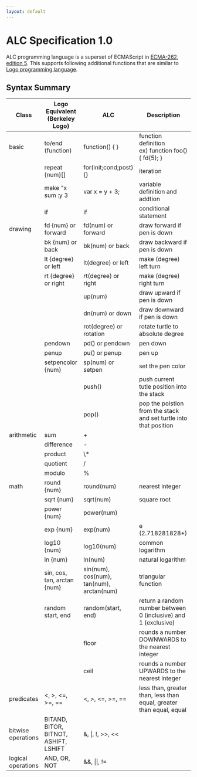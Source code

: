 ```yaml
---
layout: default
---
```


# [](#header-1)ALC Specification 1.0
ALC programming language is a superset of ECMAScript in <a href="http://www.ecma-international.org/ecma-262/5.1/">ECMA-262, edition 5</a>. This supports following additional functions that are similar to <a href="http://en.wikipedia.org/wiki/Logo_(programming_language)">Logo programming language</a>.

## [](#header-2)Syntax Summary

<table>
<colgroup>
<col width="10%" />
<col width="25%" />
<col width="25%" />
<col width="40%" />
</colgroup>
<thread>
<tr class="header">
  <th>Class</th>
  <th>Logo Equivalent (Berkeley Logo)</th>
  <th>ALC</th>
  <th>Description</th>
</tr>
</tread>
<tbody>
<tr>
  <td markdown="span">basic</td>
  <td markdown="span">to/end (function)</td>
  <td markdown="span">function() { }</td>
  <td markdown="span">function definition<br>
    ex) function foo() { fd(5); }
  </td>
</tr>
<tr>
  <td markdown="span"></td>
  <td markdown="span">repeat {num}[]</td>
  <td markdown="span">for(init;cond;post) {}</td>
  <td markdown="span">iteration</td>
</tr>
<tr>
  <td markdown="span"></td>
  <td markdown="span">make "x sum :y 3</td>
  <td markdown="span">var x = y + 3;</td>
  <td markdown="span">variable definition and addtion</td>
</tr>
<tr>
  <td markdown="span"></td>
  <td markdown="span">if </td>
  <td markdown="span">if</td>
  <td markdown="span">conditional statement</td>
</tr>
<tr>
  <td markdown="span">drawing</td>
  <td markdown="span">fd {num} or forward </td>
  <td markdown="span">fd(num) or forward</td>
  <td markdown="span">draw forward if pen is down</td>
</tr>
<tr>
  <td markdown="span"></td>
  <td markdown="span">bk {num} or back</td>
  <td markdown="span">bk(num) or back</td>
  <td markdown="span">draw backward if pen is down</td>
</tr>
<tr>
  <td markdown="span"></td>
  <td markdown="span">lt {degree} or left</td>
  <td markdown="span">lt(degree) or left</td>
  <td markdown="span">make (degree) left turn</td>
</tr>
<tr>
  <td markdown="span"> </td>
  <td markdown="span">rt {degree} or right</td>
  <td markdown="span">rt(degree) or right</td>
  <td markdown="span">make (degree) right turn</td>
</tr>
<tr>
  <td markdown="span"></td>
  <td markdown="span"> </td>
  <td markdown="span">up(num)</td>
  <td markdown="span">draw upward if pen is down</td>
</tr>
<tr>
  <td markdown="span"></td>
  <td markdown="span"> </td>
  <td markdown="span">dn(num) or down</td>
  <td markdown="span">draw downward if pen is down</td>
</tr>
<tr>
  <td markdown="span"></td>
  <td markdown="span"> </td>
  <td markdown="span">rot(degree) or rotation</td>
  <td markdown="span">rotate turtle to absolute degree</td>
</tr>
<tr>
  <td markdown="span"></td>
  <td markdown="span">pendown</td>
  <td markdown="span">pd() or pendown</td>
  <td markdown="span">pen down</td>
</tr>
<tr>
  <td markdown="span"></td>
  <td markdown="span">penup</td>
  <td markdown="span">pu() or penup</td>
  <td markdown="span">pen up</td>
</tr>
<tr>
  <td markdown="span"></td>
  <td markdown="span">setpencolor {num}</td>
  <td markdown="span">sp(num) or setpen</td>
  <td markdown="span">set the pen color</td>
</tr>
<tr>
  <td markdown="span"></td>
  <td markdown="span"> </td>
  <td markdown="span">push()</td>
  <td markdown="span">push current tutle position into the stack</td>
</tr>
<tr>
  <td markdown="span"></td>
  <td markdown="span"> </td>
  <td markdown="span">pop()</td>
  <td markdown="span">pop the poistion from the stack and set turtle into that position</td>
</tr>
<tr>
  <td markdown="span">arithmetic</td>
  <td markdown="span">sum</td>
  <td markdown="span">+</td>
  <td markdown="span"></td>
</tr>
<tr>
  <td markdown="span"></td>
  <td markdown="span">difference</td>
  <td markdown="span">-</td>
  <td markdown="span"></td>
</tr>
<tr>
  <td markdown="span"></td>
  <td markdown="span">product</td>
  <td markdown="span">\*</td>
  <td markdown="span"></td>
</tr>
<tr>
  <td markdown="span"></td>
  <td markdown="span">quotient</td>
  <td markdown="span">/</td>
  <td markdown="span"></td>
</tr>
<tr>
  <td markdown="span"></td>
  <td markdown="span">modulo</td>
  <td markdown="span">%</td>
  <td markdown="span"></td>
</tr>
<tr>
  <td markdown="span">math</td>
  <td markdown="span">round {num}</td>
  <td markdown="span">round(num)</td>
  <td markdown="span">nearest integer</td>
</tr>
<tr>
  <td markdown="span"></td>
  <td markdown="span">sqrt {num}</td>
  <td markdown="span">sqrt(num)</td>
  <td markdown="span">square root</td>
</tr>
<tr>
  <td markdown="span"></td>
  <td markdown="span">power {num}</td>
  <td markdown="span">power(num)</td>
  <td markdown="span"></td>
</tr>
<tr>
  <td markdown="span"></td>
  <td markdown="span">exp {num}</td>
  <td markdown="span">exp(num)</td>
  <td markdown="span">e (2.718281828+)</td>
</tr>
<tr>
  <td markdown="span"></td>
  <td markdown="span">log10 {num}</td>
  <td markdown="span">log10(num)</td>
  <td markdown="span">common logarithm</td>
</tr>
<tr>
  <td markdown="span"></td>
  <td markdown="span">ln {num}</td>
  <td markdown="span">ln(num)</td>
  <td markdown="span">natural logarithm</td>
</tr>
<tr>
  <td markdown="span"></td>
  <td markdown="span">sin, cos, tan, arctan {num}</td>
  <td markdown="span">sin(num), cos(num), tan(num), arctan(num)</td>
  <td markdown="span">triangular function</td>
</tr>
<tr>
  <td markdown="span"></td>
  <td markdown="span">random start, end</td>
  <td markdown="span">random(start, end)</td>
  <td markdown="span">return a random number between 0 (inclusive) and 1 (exclusive)</td>
</tr>
<tr>
  <td markdown="span"></td>
  <td markdown="span"> </td>
  <td markdown="span">floor</td>
  <td markdown="span">rounds a number DOWNWARDS to the nearest integer</td>
</tr>
<tr>
  <td markdown="span"></td>
  <td markdown="span"> </td>
  <td markdown="span">ceil</td>
  <td markdown="span">rounds a number UPWARDS to the nearest integer</td>
</tr>
<tr>
  <td markdown="span">predicates</td>
  <td markdown="span"><, >, <=, >=, ==</td>
  <td markdown="span"><, >, <=, >=, ==</td>
  <td markdown="span">less than, greater than, less than equal, greater than equal, equal</td>
</tr>
<tr>
  <td markdown="span">bitwise  operations</td>
  <td markdown="span">BITAND, BITOR, BITNOT, ASHIFT, LSHIFT</td>
  <td markdown="span">&, |, !, >>, <<</td>
  <td markdown="span"></td>
</tr>
<tr>
  <td markdown="span">logical operations</td>
  <td markdown="span">AND, OR, NOT</td>
  <td markdown="span">&&, ||, !=</td>
  <td markdown="span"></td>
</tr>
</tbody>
</table>
